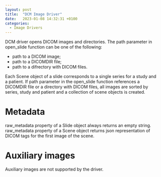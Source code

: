 ```yaml
---
layout: post
title:  "DCM Image Driver"
date:   2023-01-08 14:32:31 +0100
categories: 
  - Image Drivers
---
```


DCM driver opens DICOM images and directories. The path parameter in open_slide function can be one of the following:

- path to a DICOM image;
- path to a DICOMDIR file;
- path to a difrectory with DICOM files.

Each Scene object of a slide corresponds to a single series for a study and a patient. If path parameter in the open_slide function references a DICOMDIR file or a directory with DICOM files, all images are sorted by series, study and patient and a collection of scene objects is created.

# Metadata
raw_metadata property of a Slide object always returns an empty string. raw_metadata property of a Scene object returns json representation of DICOM tags for the first image of the scene.

# Auxiliary images
Auxiliary images are not supported by the driver.